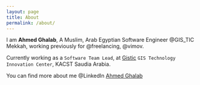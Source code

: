 ```yaml
---
layout: page
title: About
permalink: /about/
---
```


I am **Ahmed Ghalab**, A Muslim, Arab Egyptian Software Engineer @GIS_TIC Mekkah, working previously for @freelancing, @vimov.

Currently working as a `Software Team Lead`, at [Gistic][gistic-website] `GIS Technology Innovation Center`, KACST Saudia Arabia.

You can find more about me @LinkedIn [Ahmed Ghalab][ghalab-lIn]

[ghalab-lIn]: 		https://eg.linkedin.com/in/ahmedghalab
[gistic-website]:	http://www.gistic.org/
